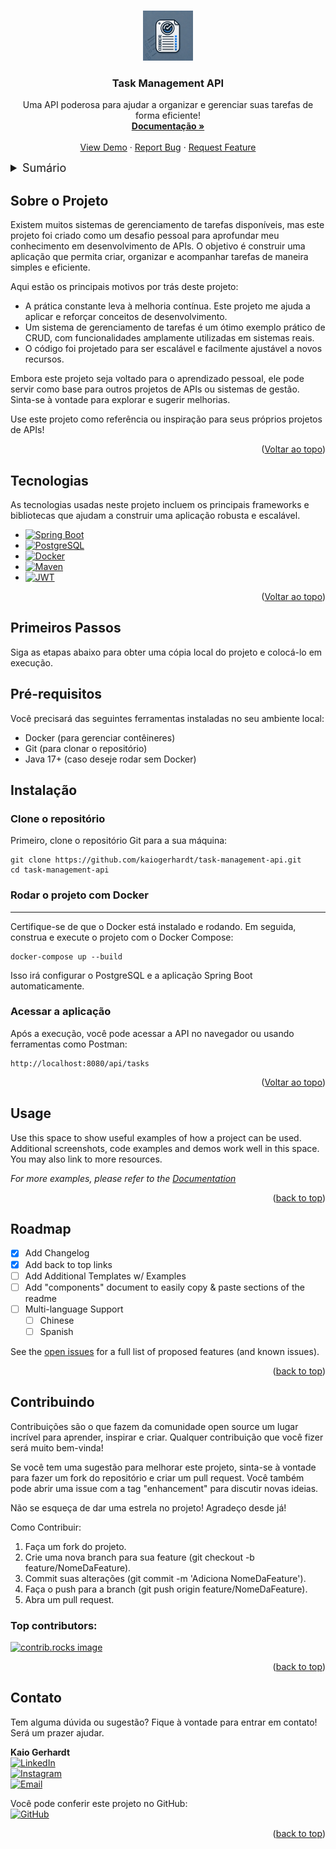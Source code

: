 <!-- Improved compatibility of back to top link: See: https://github.com/kaiogerhardt/task-management-api/pull/73 -->
<a id="readme-top"></a>
<!--
*** Thanks for checking out the task-management-api. If you have a suggestion
*** that would make this better, please fork the repo and create a pull request
*** or simply open an issue with the tag "enhancement".
*** Don't forget to give the project a star!
*** Thanks again! Now go create something AMAZING! :D
-->



<!-- PROJECT SHIELDS -->
<!--
*** I'm using markdown "reference style" links for readability.
*** Reference links are enclosed in brackets [ ] instead of parentheses ( ).
*** See the bottom of this document for the declaration of the reference variables
*** for contributors-url, forks-url, etc. This is an optional, concise syntax you may use.
*** https://www.markdownguide.org/basic-syntax/#reference-style-links
-->


<!-- PROJECT LOGO -->
<br />
<div align="center">
  <a href="https://github.com/kaiogerhardt/task-management-api">
    <img src="img/logo-task-management-api.webp" alt="Logo" width="80" height="80">
  </a>

  <h3 align="center">Task Management API</h3>

  <p align="center">
    Uma API poderosa para ajudar a organizar e gerenciar suas tarefas de forma eficiente!
    <br />
    <a href="https://github.com/KaioGerhardt/task-management-api/blob/main/docs/README.md"><strong>Documentação »</strong></a>
    <br />
    <br />
    <a href="https://github.com/kaiogerhardt/task-management-api">View Demo</a>
    ·
    <a href="https://github.com/kaiogerhardt/task-management-api/issues/new?labels=bug&template=bug-report---.md">Report Bug</a>
    ·
    <a href="https://github.com/kaiogerhardt/task-management-api/issues/new?labels=enhancement&template=feature-request---.md">Request Feature</a>
  </p>
</div>



<!-- TABLE OF CONTENTS -->
<details>
  <summary style="font-size: 18px;">Sumário</summary>
  <ol>
    <li>
      <a href="#sobre-o-projeto">Sobre o Projeto</a>
      <ul>
        <li><a href="#tecnologias">Tecnologias</a></li>
      </ul>
    </li>
    <li>
      <a href="#primeiros-passos">Primeiros Passos</a>
      <ul>
        <li><a href="#prerequisites">Pré requisitos</a></li>
        <li><a href="#installation">Instalação</a></li>
      </ul>
    </li>
    <li><a href="#usage">Utilização</a></li>
    <li><a href="#roadmap">Roadmap</a></li>
    <li><a href="#contribuindo">Contribuindo</a></li>
    <li><a href="#contato">Contato</a></li>
  </ol>
</details>



<!-- ABOUT THE PROJECT -->
## Sobre o Projeto

Existem muitos sistemas de gerenciamento de tarefas disponíveis, mas este projeto foi criado como um desafio pessoal para aprofundar meu conhecimento em desenvolvimento de APIs. O objetivo é construir uma aplicação que permita criar, organizar e acompanhar tarefas de maneira simples e eficiente.

Aqui estão os principais motivos por trás deste projeto:

* A prática constante leva à melhoria contínua. Este projeto me ajuda a aplicar e reforçar conceitos de desenvolvimento.
* Um sistema de gerenciamento de tarefas é um ótimo exemplo prático de CRUD, com funcionalidades amplamente utilizadas em sistemas reais.
* O código foi projetado para ser escalável e facilmente ajustável a novos recursos.

Embora este projeto seja voltado para o aprendizado pessoal, ele pode servir como base para outros projetos de APIs ou sistemas de gestão. Sinta-se à vontade para explorar e sugerir melhorias.

Use este projeto como referência ou inspiração para seus próprios projetos de APIs!

<p align="right">(<a href="#readme-top">Voltar ao topo</a>)</p>



## Tecnologias

As tecnologias usadas neste projeto incluem os principais frameworks e bibliotecas que ajudam a construir uma aplicação robusta e escalável.


* [![Spring Boot](https://img.shields.io/badge/Spring%20Boot-6DB33F?style=for-the-badge&logo=spring-boot&logoColor=white)](https://spring.io/projects/spring-boot)
* [![PostgreSQL](https://img.shields.io/badge/PostgreSQL-316192?style=for-the-badge&logo=postgresql&logoColor=white)](https://www.postgresql.org/)
* [![Docker](https://img.shields.io/badge/Docker-2496ED?style=for-the-badge&logo=docker&logoColor=white)](https://www.docker.com/)
* [![Maven](https://img.shields.io/badge/Maven-C71A36?style=for-the-badge&logo=apache-maven&logoColor=white)](https://maven.apache.org/)
* [![JWT](https://img.shields.io/badge/JWT-black?style=for-the-badge&logo=JSON%20web%20tokens)](https://jwt.io/)

<p align="right">(<a href="#readme-top">Voltar ao topo</a>)</p>



<!-- GETTING STARTED -->
## Primeiros Passos
Siga as etapas abaixo para obter uma cópia local do projeto e colocá-lo em execução.

## Pré-requisitos
Você precisará das seguintes ferramentas instaladas no seu ambiente local:

* Docker (para gerenciar contêineres)
* Git (para clonar o repositório)
* Java 17+ (caso deseje rodar sem Docker)

## Instalação

### Clone o repositório

Primeiro, clone o repositório Git para a sua máquina:

```
git clone https://github.com/kaiogerhardt/task-management-api.git
cd task-management-api
```

### Rodar o projeto com Docker
***

Certifique-se de que o Docker está instalado e rodando. Em seguida, construa e execute o projeto com o Docker Compose:
```
docker-compose up --build
```

Isso irá configurar o PostgreSQL e a aplicação Spring Boot automaticamente.

### Acessar a aplicação

Após a execução, você pode acessar a API no navegador ou usando ferramentas como Postman:

```
http://localhost:8080/api/tasks
```

<p align="right">(<a href="#readme-top">Voltar ao topo</a>)</p>

<!-- USAGE EXAMPLES -->
## Usage

Use this space to show useful examples of how a project can be used. Additional screenshots, code examples and demos work well in this space. You may also link to more resources.

_For more examples, please refer to the [Documentation](https://example.com)_

<p align="right">(<a href="#readme-top">back to top</a>)</p>



<!-- ROADMAP -->
## Roadmap

- [x] Add Changelog
- [x] Add back to top links
- [ ] Add Additional Templates w/ Examples
- [ ] Add "components" document to easily copy & paste sections of the readme
- [ ] Multi-language Support
    - [ ] Chinese
    - [ ] Spanish

See the [open issues](https://github.com/kaiogerhardt/task-management-api/issues) for a full list of proposed features (and known issues).

<p align="right">(<a href="#readme-top">back to top</a>)</p>



<!-- CONTRIBUTING -->
## Contribuindo

Contribuições são o que fazem da comunidade open source um lugar incrível para aprender, inspirar e criar. Qualquer contribuição que você fizer será muito bem-vinda!

Se você tem uma sugestão para melhorar este projeto, sinta-se à vontade para fazer um fork do repositório e criar um pull request. Você também pode abrir uma issue com a tag "enhancement" para discutir novas ideias.

Não se esqueça de dar uma estrela no projeto! Agradeço desde já!

Como Contribuir:
1. Faça um fork do projeto.
2. Crie uma nova branch para sua feature (git checkout -b feature/NomeDaFeature).
3. Commit suas alterações (git commit -m 'Adiciona NomeDaFeature').
4. Faça o push para a branch (git push origin feature/NomeDaFeature).
5. Abra um pull request.

### Top contributors:

<a href="https://github.com/kaiogerhardt/task-management-api/graphs/contributors">
  <img src="https://contrib.rocks/image?repo=kaiogerhardt/task-management-api" alt="contrib.rocks image" />
</a>

<p align="right">(<a href="#readme-top">back to top</a>)</p>

<!-- CONTACT -->
## Contato

Tem alguma dúvida ou sugestão? Fique à vontade para entrar em contato! Será um prazer ajudar.

**Kaio Gerhardt**  
[![LinkedIn](https://img.shields.io/badge/LinkedIn-0077B5?style=for-the-badge&logo=linkedin&logoColor=white)](https://linkedin.com/in/kaiogerhardt)  
[![Instagram](https://img.shields.io/badge/Instagram-E4405F?style=for-the-badge&logo=instagram&logoColor=white)](https://instagram.com/kaiogerhardt) <br>
[![Email](https://img.shields.io/badge/Email-D14836?style=for-the-badge&logo=gmail&logoColor=white)](mailto:gerhardt.kaio@gmail.com)

Você pode conferir este projeto no GitHub:  
[![GitHub](https://img.shields.io/badge/GitHub-100000?style=for-the-badge&logo=github&logoColor=white)](https://github.com/kaiogerhardt/task-management-api)

<p align="right">(<a href="#readme-top">back to top</a>)</p>
